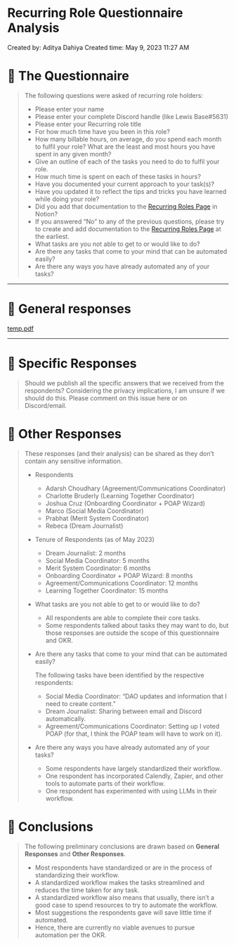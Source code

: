 # Recurring Role Questionnaire Analysis

Created by: Aditya Dahiya
Created time: May 9, 2023 11:27 AM

# 👀 The Questionnaire

> The following questions were asked of recurring role holders:
> 
> - Please enter your name
> - Please enter your complete Discord handle (like Lewis Base#5631)
> - Please enter your Recurring role title
> - For how much time have you been in this role?
> - How many billable hours, on average, do you spend each month to fulfil your role? What are the least and most hours you have spent in any given month?
> - Give an outline of each of the tasks you need to do to fulfil your role.
> - How much time is spent on each of these tasks in hours?
> - Have you documented your current approach to your task(s)?
> - Have you updated it to reflect the tips and tricks you have learned while doing your role?
> - Did you add that documentation to the [Recurring Roles Page](../../../../Recurring%20Roles%20630c77f965f644b5866ad23752df0e38.md) in Notion?
> - If you answered “No” to any of the previous questions, please try to create and add documentation to the [Recurring Roles Page](../../../../Recurring%20Roles%20630c77f965f644b5866ad23752df0e38.md) at the earliest.
> - What tasks are you not able to get to or would like to do?
> - Are there any tasks that come to your mind that can be automated easily?
> - Are there any ways you have already automated any of your tasks?

---

# 💭 General responses

[temp.pdf](Recurring%20Role%20Questionnaire%20Analysis%20273a311422d44d96a56ff7a98648d9bf/temp.pdf)

---

# 💭 Specific Responses

> Should we publish all the specific answers that we received from the respondents? Considering the privacy implications, I am unsure if we should do this. Please comment on this issue here or on Discord/email.
> 

# 💭 Other Responses

> These responses (and their analysis) can be shared as they don’t contain any sensitive information.
> 
> - Respondents
>     - Adarsh Choudhary (Agreement/Communications Coordinator)
>     - Charlotte Bruderly (Learning Together Coordinator)
>     - Joshua Cruz (Onboarding Coordinator + POAP Wizard)
>     - Marco (Social Media Coordinator)
>     - Prabhat (Merit System Coordinator)
>     - Rebeca (Dream Journalist)
> - Tenure of Respondents (as of May 2023)
>     - Dream Journalist: 2 months
>     - Social Media Coordinator: 5 months
>     - Merit System Coordinator: 6 months
>     - Onboarding Coordinator + POAP Wizard: 8 months
>     - Agreement/Communications Coordinator: 12 months
>     - Learning Together Coordinator: 15 months
> - What tasks are you not able to get to or would like to do?
>     - All respondents are able to complete their core tasks.
>     - Some respondents talked about tasks they may want to do, but those responses are outside the scope of this questionnaire and OKR.
> - Are there any tasks that come to your mind that can be automated easily?
>     
>     The following tasks have been identified by the respective respondents:
>     
>     - Social Media Coordinator: “DAO updates and information that I need to create content.”
>     - Dream Journalist: Sharing between email and Discord automatically.
>     - Agreement/Communications Coordinator: Setting up I voted POAP (for that, I think the POAP team will have to work on it).
> - Are there any ways you have already automated any of your tasks?
>     - Some respondents have largely standardized their workflow.
>     - One respondent has incorporated Calendly, Zapier, and other tools to automate parts of their workflow.
>     - One respondent has experimented with using LLMs in their workflow.

# 💭 Conclusions

> The following preliminary conclusions are drawn based on **General Responses** and **Other Responses**.
> 
> - Most respondents have standardized or are in the process of standardizing their workflow.
> - A standardized workflow makes the tasks streamlined and reduces the time taken for any task.
> - A standardized workflow also means that usually, there isn’t a good case to spend resources to try to automate the workflow.
> - Most suggestions the respondents gave will save little time if automated.
> - Hence, there are currently no viable avenues to pursue automation per the OKR.